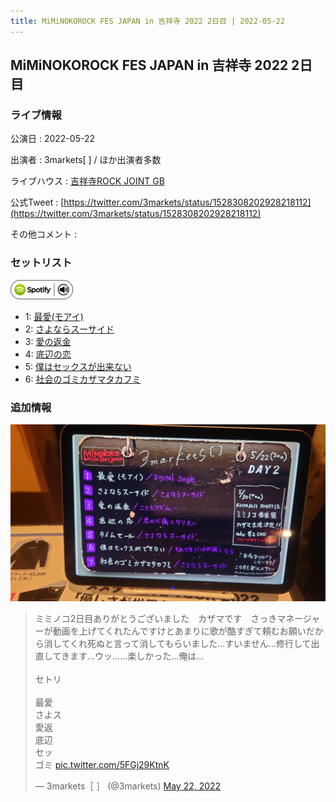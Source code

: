 ```yaml
---
title: MiMiNOKOROCK FES JAPAN in 吉祥寺 2022 2日目 | 2022-05-22
---
```

## MiMiNOKOROCK FES JAPAN in 吉祥寺 2022 2日目

### ライブ情報

公演日
:    2022-05-22

出演者
:    3markets[ ] / ほか出演者多数

ライブハウス
:    [吉祥寺ROCK JOINT GB](livehouse039.html)

公式Tweet
:    [https://twitter.com/3markets/status/1528308202928218112](https://twitter.com/3markets/status/1528308202928218112)

その他コメント
:    

### セットリスト


[![play with spotify](images/spotify-icon.png)](https://open.spotify.com/playlist/6L1F2qGRu5mgwhh8angzwH)



*  1: [最愛(モアイ)](song014.html)
*  2: [さよならスーサイド](song013.html)
*  3: [愛の返金](song012.html)
*  4: [底辺の恋](song008.html)
*  5: [僕はセックスが出来ない](song006.html)
*  6: [社会のゴミカザマタカフミ](song002.html)


### 追加情報


[![セトリ画像](images/016.jpg)](images/016.jpg)


<blockquote class="twitter-tweet"><p lang="ja" dir="ltr">ミミノコ2日目ありがとうございました　カザマです　さっきマネージャーが動画を上げてくれたんですけとあまりに歌が酷すぎて頼むお願いだから消してくれ死ぬと言って消してもらいました…すいません…修行して出直してきます…ウッ……楽しかった…俺は…<br><br>セトリ<br><br>最愛<br>さよス<br>愛返<br>底辺<br>セッ<br>ゴミ <a href="https://t.co/5FGj29KtnK">pic.twitter.com/5FGj29KtnK</a></p>&mdash; 3markets［ ］ (@3markets) <a href="https://twitter.com/3markets/status/1528308202928218112?ref_src=twsrc%5Etfw">May 22, 2022</a></blockquote>
<script async src="https://platform.twitter.com/widgets.js" charset="utf-8"></script>


